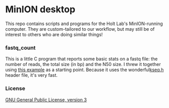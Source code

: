 # MinION desktop

This repo contains scripts and programs for the Holt Lab's MinION-running computer. They are custom-tailored to our workflow, but may still be of interest to others who are doing similar things!



### fastq_count

This is a little C program that reports some basic stats on a fastq file: the number of reads, the total size (in bp) and the N50 size. I threw it together using [this example](https://bioinformatics.stackexchange.com/a/937) as a starting point. Because it uses the wonderful[kseq.h](http://attractivechaos.github.io/klib/#Kseq%3A%20stream%20buffer%20and%20FASTA%2FQ%20parser) header file, it's very fast.



### License

[GNU General Public License, version 3](https://www.gnu.org/licenses/gpl-3.0.html)